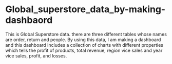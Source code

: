 # Global_superstore_data_by-making-dashbaord
This is Global Superstore data. there are three different tables whose names are order, return and people. By using this data, I am making a dashboard and this dashboard includes a collection of charts with different properties which tells the profit of products, total revenue, region vice sales and year vice sales, profit, and losses.
